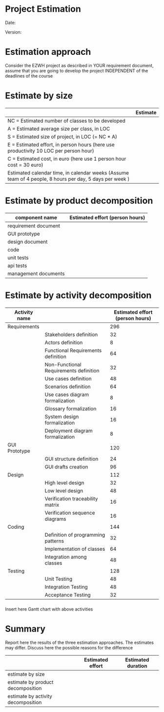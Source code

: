 # Project Estimation  
Date:

Version:


# Estimation approach
Consider the EZWH  project as described in YOUR requirement document, assume that you are going to develop the project INDEPENDENT of the deadlines of the course
# Estimate by size
### 
|             | Estimate                        |             
| ----------- | ------------------------------- |  
| NC =  Estimated number of classes to be developed   |                             |             
|  A = Estimated average size per class, in LOC       |                            | 
| S = Estimated size of project, in LOC (= NC * A) | |
| E = Estimated effort, in person hours (here use productivity 10 LOC per person hour)  |                                      |   
| C = Estimated cost, in euro (here use 1 person hour cost = 30 euro) | | 
| Estimated calendar time, in calendar weeks (Assume team of 4 people, 8 hours per day, 5 days per week ) |                    |               

# Estimate by product decomposition
### 
|         component name    | Estimated effort (person hours)   |             
| ----------- | ------------------------------- | 
|requirement document    | |
| GUI prototype ||
|design document ||
|code ||
| unit tests ||
| api tests ||
| management documents  ||



# Estimate by activity decomposition
### 
|         Activity name    |           | Estimated effort (person hours)   |             
| ----------- | -----------------------|---------------------------------- | 
| Requirements | | 296 |
|              | Stakeholders definition | 32 |
|              | Actors definition | 8 |
|              | Functional Requirements definition | 64 |
|              | Non-Functional Requirements definition | 32 |
|              | Use cases definition | 48 |
|              | Scenarios definition | 64 |
|              | Use cases diagram formalization | 8 |
|              | Glossary formalization | 16 |
|              | System design formalization | 16 |
|              | Deployment diagram formalization | 8 |
| GUI Prototype | | 120 |
|              | GUI structure definition | 24 |
|              | GUI drafts creation | 96 |
| Design | | 112 |
|              | High level design| 32 |
|              | Low level design | 48 |
|              | Verification traceability matrix | 16 |
|              | Verification sequence diagrams | 16 |
| Coding | | 144 |
|              | Definition of programming patterns | 32 |
|              | Implementation of classes | 64 |
|              | Integration among classes | 48 |
| Testing | | 128 |
|              | Unit Testing | 48 |
|              | Integration Testing | 48 |
|              | Acceptance Testing | 32 |

###
Insert here Gantt chart with above activities

# Summary

Report here the results of the three estimation approaches. The  estimates may differ. Discuss here the possible reasons for the difference

|             | Estimated effort                        |   Estimated duration |          
| ----------- | ------------------------------- | ---------------|
| estimate by size ||
| estimate by product decomposition ||
| estimate by activity decomposition ||




